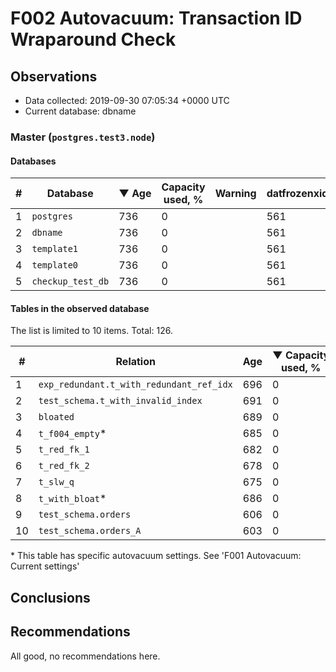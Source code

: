 # F002 Autovacuum: Transaction ID Wraparound Check #

## Observations ##
- Data collected: 2019-09-30 07:05:34 +0000 UTC
- Current database: dbname




### Master (`postgres.test3.node`) ###


#### Databases ####


| \# | Database | &#9660;&nbsp;Age | Capacity used, % | Warning | datfrozenxid |
|--|--------|-----|------------------|---------|--------------|
| 1 |`postgres`|736 |0 |  |561 |
| 2 |`dbname`|736 |0 |  |561 |
| 3 |`template1`|736 |0 |  |561 |
| 4 |`template0`|736 |0 |  |561 |
| 5 |`checkup_test_db`|736 |0 |  |561 |


#### Tables in the observed database ####
The list is limited to 10 items. Total: 126.

| \# | Relation | Age | &#9660;&nbsp;Capacity used, % | Warning |rel_relfrozenxid | toast_relfrozenxid |
|---|-------|-----|------------------|---------|-----------------|--------------------|
| 1 |`exp_redundant.t_with_redundant_ref_idx` |696 |0 |  |601 |0 |
| 2 |`test_schema.t_with_invalid_index` |691 |0 |  |606 |0 |
| 3 |`bloated` |689 |0 |  |608 |0 |
| 4 |`t_f004_empty`\* |685 |0 |  |612 |0 |
| 5 |`t_red_fk_1` |682 |0 |  |615 |0 |
| 6 |`t_red_fk_2` |678 |0 |  |619 |0 |
| 7 |`t_slw_q` |675 |0 |  |622 |0 |
| 8 |`t_with_bloat`\* |686 |0 |  |611 |0 |
| 9 |`test_schema.orders` |606 |0 |  |691 |0 |
| 10 |`test_schema.orders_A` |603 |0 |  |694 |0 |


\* This table has specific autovacuum settings. See 'F001 Autovacuum: Current settings'


## Conclusions ##
 


## Recommendations ##
  All good, no recommendations here.
 

